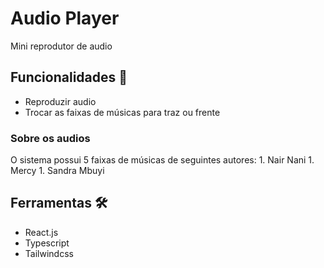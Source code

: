 # Audio Player

Mini reprodutor de audio 

## Funcionalidades 🔗

  * Reproduzir audio
  * Trocar as faixas de músicas para traz ou frente

  ### Sobre os audios
  O sistema possui 5 faixas de músicas de seguintes autores:
    1. Nair Nani
    1. Mercy 
    1. Sandra Mbuyi

## Ferramentas 🛠️

* React.js
* Typescript
* Tailwindcss
